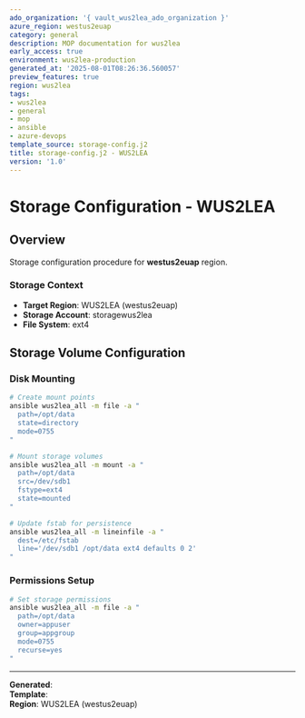```yaml
---
ado_organization: '{ vault_wus2lea_ado_organization }'
azure_region: westus2euap
category: general
description: MOP documentation for wus2lea
early_access: true
environment: wus2lea-production
generated_at: '2025-08-01T08:26:36.560057'
preview_features: true
region: wus2lea
tags:
- wus2lea
- general
- mop
- ansible
- azure-devops
template_source: storage-config.j2
title: storage-config.j2 - WUS2LEA
version: '1.0'
---
```



# Storage Configuration - WUS2LEA

## Overview

Storage configuration procedure for **westus2euap** region.

### Storage Context

- **Target Region**: WUS2LEA (westus2euap)
- **Storage Account**: storagewus2lea
- **File System**: ext4

## Storage Volume Configuration

### Disk Mounting
```bash
# Create mount points
ansible wus2lea_all -m file -a "
  path=/opt/data
  state=directory
  mode=0755
"

# Mount storage volumes
ansible wus2lea_all -m mount -a "
  path=/opt/data
  src=/dev/sdb1
  fstype=ext4
  state=mounted
"

# Update fstab for persistence
ansible wus2lea_all -m lineinfile -a "
  dest=/etc/fstab
  line='/dev/sdb1 /opt/data ext4 defaults 0 2'
"
```

### Permissions Setup
```bash
# Set storage permissions
ansible wus2lea_all -m file -a "
  path=/opt/data
  owner=appuser
  group=appgroup
  mode=0755
  recurse=yes
"
```

---

**Generated**:   
**Template**:   
**Region**: WUS2LEA (westus2euap)